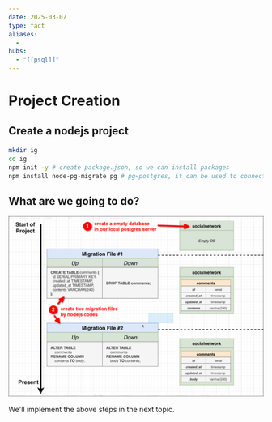 ```yaml
---
date: 2025-03-07
type: fact
aliases:
  -
hubs:
  - "[[psql]]"
---
```


# Project Creation

## Create a nodejs project

```sh
mkdir ig
cd ig
npm init -y # create package.json, so we can install packages
npm install node-pg-migrate pg # pg=postgres, it can be used to connect to postgres database

```

## What are we going to do?

![what-to-do-next-migration.png](../assets/imgs/what-to-do-next-migration.png)

We'll implement the above steps in the next topic.




